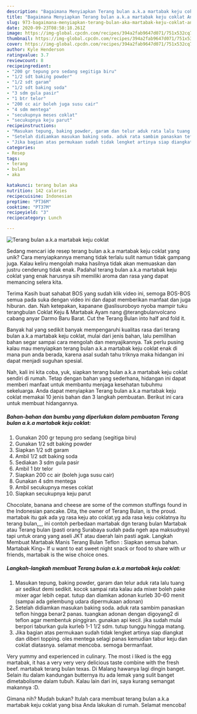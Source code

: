 ```yaml
---
description: "Bagaimana Menyiapkan Terang bulan a.k.a martabak keju coklat Anti Gagal"
title: "Bagaimana Menyiapkan Terang bulan a.k.a martabak keju coklat Anti Gagal"
slug: 973-bagaimana-menyiapkan-terang-bulan-aka-martabak-keju-coklat-anti-gagal
date: 2020-09-23T08:58:18.261Z
image: https://img-global.cpcdn.com/recipes/394a2fab9647d071/751x532cq70/terang-bulan-aka-martabak-keju-coklat-foto-resep-utama.jpg
thumbnail: https://img-global.cpcdn.com/recipes/394a2fab9647d071/751x532cq70/terang-bulan-aka-martabak-keju-coklat-foto-resep-utama.jpg
cover: https://img-global.cpcdn.com/recipes/394a2fab9647d071/751x532cq70/terang-bulan-aka-martabak-keju-coklat-foto-resep-utama.jpg
author: Kyle Henderson
ratingvalue: 3.7
reviewcount: 8
recipeingredient:
- "200 gr tepung pro sedang segitiga biru"
- "1/2 sdt baking powder"
- "1/2 sdt garam"
- "1/2 sdt baking soda"
- "3 sdm gula pasir"
- "1 btr telor"
- "200 cc air boleh juga susu cair"
- "4 sdm mentega"
- "secukupnya meses coklat"
- "secukupnya keju parut"
recipeinstructions:
- "Masukan tepung, baking powder, garam dan telur aduk rata lalu tuang air sedikut demi sedikit. kocok sampai rata kalau ada mixer boleh pake mixer agar lebih cepat. tutup dan diamkan adonan kurleb 30-60 menit (sampai ada gelembung udara dipermukaan adonan)"
- "Setelah didiamkan masukan baking soda. aduk rata sambim panaskan teflon hingga benar2 panas. tuangkan adonan dengan digoyang2 di teflon agar membentuk pinggiran. gunakan api kecil. jika sudah mulai berpori taburkan gula kurleb 1-1 1/2 sdm. tutup tunggu hingga matang."
- "Jika bagian atas permukaan sudah tidak lengket artinya siap diangkat dan diberi topping. oles mentega selagi panas kemudian tabur keju dan coklat diatasnya. selamat mencoba. semoga bermanfaat."
categories:
- Resep
tags:
- terang
- bulan
- aka

katakunci: terang bulan aka 
nutrition: 142 calories
recipecuisine: Indonesian
preptime: "PT36M"
cooktime: "PT37M"
recipeyield: "3"
recipecategory: Lunch

---
```



![Terang bulan a.k.a martabak keju coklat](https://img-global.cpcdn.com/recipes/394a2fab9647d071/751x532cq70/terang-bulan-aka-martabak-keju-coklat-foto-resep-utama.jpg)

Sedang mencari ide resep terang bulan a.k.a martabak keju coklat yang unik? Cara menyiapkannya memang tidak terlalu sulit namun tidak gampang juga. Kalau keliru mengolah maka hasilnya tidak akan memuaskan dan justru cenderung tidak enak. Padahal terang bulan a.k.a martabak keju coklat yang enak harusnya sih memiliki aroma dan rasa yang dapat memancing selera kita.

Terima Kasih buat sahabat BOS yang sudah klik video ini, semoga BOS-BOS semua pada suka dengan video ini dan dapat memberikan manfaat dan juga hiburan. dan. Nah ketepakan, kapanane @aslisuroboyo nyoba mampir tuku terangbulan Coklat Keju &amp; Martabak Ayam nang @terangbulanvolcano cabang anyar Darmo Baru Barat. Cut the Terang Bulan into half and fold it.

Banyak hal yang sedikit banyak mempengaruhi kualitas rasa dari terang bulan a.k.a martabak keju coklat, mulai dari jenis bahan, lalu pemilihan bahan segar sampai cara mengolah dan menyajikannya. Tak perlu pusing kalau mau menyiapkan terang bulan a.k.a martabak keju coklat enak di mana pun anda berada, karena asal sudah tahu triknya maka hidangan ini dapat menjadi suguhan spesial.


Nah, kali ini kita coba, yuk, siapkan terang bulan a.k.a martabak keju coklat sendiri di rumah. Tetap dengan bahan yang sederhana, hidangan ini dapat memberi manfaat untuk membantu menjaga kesehatan tubuhmu sekeluarga. Anda dapat menyiapkan Terang bulan a.k.a martabak keju coklat memakai 10 jenis bahan dan 3 langkah pembuatan. Berikut ini cara untuk membuat hidangannya.

<!--inarticleads1-->

##### Bahan-bahan dan bumbu yang diperlukan dalam pembuatan Terang bulan a.k.a martabak keju coklat:

1. Gunakan 200 gr tepung pro sedang (segitiga biru)
1. Gunakan 1/2 sdt baking powder
1. Siapkan 1/2 sdt garam
1. Ambil 1/2 sdt baking soda
1. Sediakan 3 sdm gula pasir
1. Ambil 1 btr telor
1. Siapkan 200 cc air (boleh juga susu cair)
1. Gunakan 4 sdm mentega
1. Ambil secukupnya meses coklat
1. Siapkan secukupnya keju parut


Chocolate, banana and cheese are some of the common stuffings found in the Indonesian pancake. Dita, the owner of Terang Bulan, is the proud. martabak itu gak ada yg rasa keju ato coklat.yg ada rasa keju coklatnya itu terang bulan,,,, ini contoh perbedaan martabak dgn terang bulan Martabak atau Terang bulan (pasti orang Surabaya sudah pada ngeh apa maksudnya) tapi untuk orang yang aseli JKT atau daerah lain pasti agak. Langkah Membuat Martabak Manis Terang Bulan Teflon : Siapkan semua bahan. Martabak King~ If u want to eat sweet night snack or food to share with ur friends, martabak is the wise choice ones. 

<!--inarticleads2-->

##### Langkah-langkah membuat Terang bulan a.k.a martabak keju coklat:

1. Masukan tepung, baking powder, garam dan telur aduk rata lalu tuang air sedikut demi sedikit. kocok sampai rata kalau ada mixer boleh pake mixer agar lebih cepat. tutup dan diamkan adonan kurleb 30-60 menit (sampai ada gelembung udara dipermukaan adonan)
1. Setelah didiamkan masukan baking soda. aduk rata sambim panaskan teflon hingga benar2 panas. tuangkan adonan dengan digoyang2 di teflon agar membentuk pinggiran. gunakan api kecil. jika sudah mulai berpori taburkan gula kurleb 1-1 1/2 sdm. tutup tunggu hingga matang.
1. Jika bagian atas permukaan sudah tidak lengket artinya siap diangkat dan diberi topping. oles mentega selagi panas kemudian tabur keju dan coklat diatasnya. selamat mencoba. semoga bermanfaat.


Very yummy and experienced in culinary. The most i liked is the egg martabak, it has a very very very delicious taste combine with the fresh beef. martabak terang bulan texas. Di Malang hawanya lagi dingin banget. Selain itu dalam kandungan butternya itu ada lemak yang sulit banget dimetabolisme dalam tubuh. Kalau lain dari ini, saya kurang semangat makannya :D. 

Gimana nih? Mudah bukan? Itulah cara membuat terang bulan a.k.a martabak keju coklat yang bisa Anda lakukan di rumah. Selamat mencoba!
